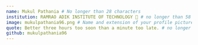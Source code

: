 ```yaml
---
name: Mukul Pathania # No longer than 28 characters
institution: RAMRAO ADIK INSTITUTE OF TECHNOLOGY 🚩 # no longer than 58 characters
image: mukulpathania96.png # Name and extension of your profile picture(ex. <YOUR-USERNAME>.png) The picture must be squared and 544px on width and height.
quote: Better three hours too soon than a minute too late. # no longer than 100 characters, avoid using quotes(") to guarantee the format remains the same.
github: mukulpathania96
---
```

